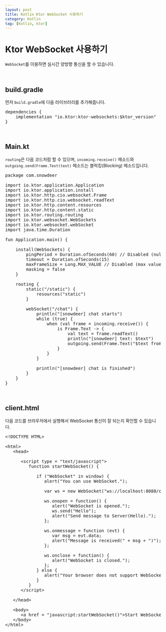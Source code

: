 ```yaml
---
layout: post
title: Kotlin Ktor WebSocket 사용하기
category: Kotlin
tag: [Kotlin, ktor]
---
```


# Ktor WebSocket 사용하기

`WebSocket`를 이용하면 실시간 양방향 통신을 할 수 있습니다.

<br>

## build.gradle

먼저 `build.gradle`에 다음 라이브러리를 추가해줍니다.

<pre class="prettyprint">
dependencies {
    implementation "io.ktor:ktor-websockets:$ktor_version"
}
</pre>

<br>

## Main.kt

`routing`은 다음 코드처럼 할 수 있으며, `incoming.receive()` 메소드와 `outgoing.send(Frame.Text(text)` 메소드는 블럭킹(Blocking) 메소드입니다.

<pre class="prettyprint">
package com.snowdeer

import io.ktor.application.Application
import io.ktor.application.install
import io.ktor.http.cio.websocket.Frame
import io.ktor.http.cio.websocket.readText
import io.ktor.http.content.resources
import io.ktor.http.content.static
import io.ktor.routing.routing
import io.ktor.websocket.WebSockets
import io.ktor.websocket.webSocket
import java.time.Duration

fun Application.main() {

    install(WebSockets) {
        pingPeriod = Duration.ofSeconds(60) // Disabled (null) by default
        timeout = Duration.ofSeconds(15)
        maxFrameSize = Long.MAX_VALUE // Disabled (max value). The connection will be closed if surpassed this length.
        masking = false
    }

    routing {
        static("/static") {
            resources("static")
        }

        webSocket("/chat") {
            println("[snowdeer] chat starts")
            while (true) {
                when (val frame = incoming.receive()) {
                    is Frame.Text -> {
                        val text = frame.readText()
                        println("[snowdeer] text: $text")
                        outgoing.send(Frame.Text("$text from Server"))
                    }
                }
            }

            println("[snowdeer] chat is finished")
        }
    }
}
</pre>

<br>

## client.html

다음 코드를 브라우저에서 실행해서 WebSocket 통신이 잘 되는지 확인할 수 있습니다.

<pre class="prettyprint">
&lt;!DOCTYPE HTML&gt;

&lt;html&gt;
   &lt;head&gt;
      
      &lt;script type = "text/javascript"&gt;
         function startWebSocket() {
            
            if ("WebSocket" in window) {
               alert("You can use WebSocket.");
               
               var ws = new WebSocket("ws://localhost:8080/chat");
				
               ws.onopen = function() {
                  alert("WebSocket is opened.");
                  ws.send("Hello");
                  alert("Send message to Server(Hello).");
               };
				
               ws.onmessage = function (evt) { 
                  var msg = evt.data;
                  alert("Message is received(" + msg + ")");
               };
				
               ws.onclose = function() { 
                  alert("WebSocket is closed."); 
               };
            } else {
               alert("Your browser does not support WebSocket !!!");
            }
         }
      &lt;/script&gt;
		
   &lt;/head&gt;
   
   &lt;body&gt;
      &lt;a href = "javascript:startWebSocket()"&gt;Start WebSocket&lt;/a&gt;
   &lt;/body&gt;
&lt;/html&gt;
</pre>